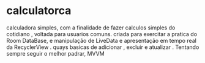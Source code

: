 # calculatorca
calculadora simples, com a finalidade de fazer calculos simples do cotidiano , voltada para usuarios comuns.
criada para exercitar a pratica do Room DataBase, e manipulação de LiveData e apresentação em tempo real da RecyclerView .
quays basicas de adicionar , excluir e atualizar .
Tentando sempre seguir o melhor padrar, MVVM
